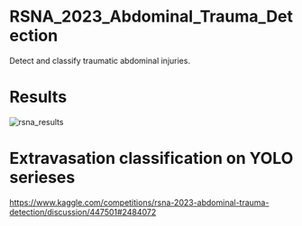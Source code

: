# RSNA_2023_Abdominal_Trauma_Detection
Detect and classify traumatic abdominal injuries.

# Results
![rsna_results](https://github.com/Egorgij21/RSNA_2023_Abdominal_Trauma_Detection/assets/70803676/bffa8ccd-a27c-43a3-be48-274761225741)

# Extravasation classification on YOLO serieses
https://www.kaggle.com/competitions/rsna-2023-abdominal-trauma-detection/discussion/447501#2484072
